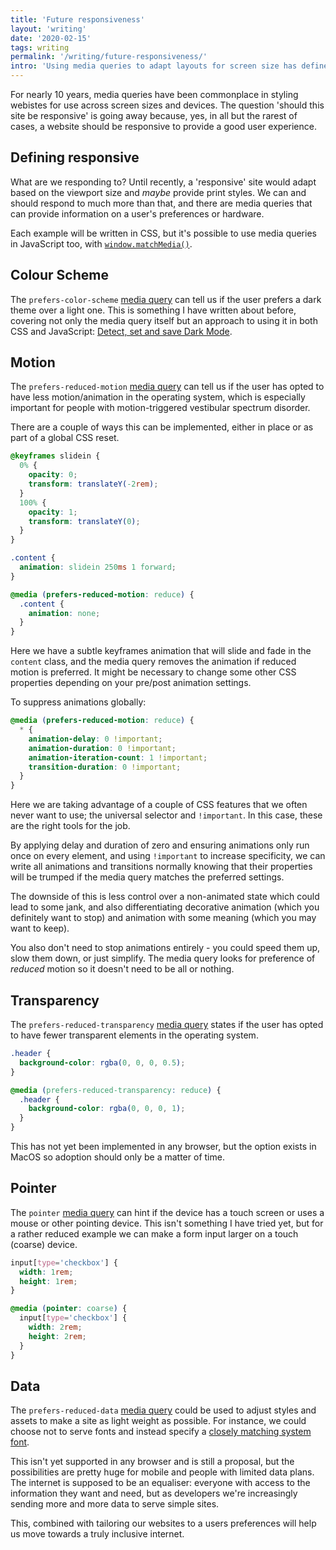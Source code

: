 ```yaml
---
title: 'Future responsiveness'
layout: 'writing'
date: '2020-02-15'
tags: writing
permalink: '/writing/future-responsiveness/'
intro: 'Using media queries to adapt layouts for screen size has defined responsive design for a long time, but now we can respond to more.'
---
```


For nearly 10 years, media queries have been commonplace in styling webistes for use across screen sizes and devices. The question 'should this site be responsive' is going away because, yes, in all but the rarest of cases, a website should be responsive to provide a good user experience.

## Defining responsive

What are we responding to? Until recently, a 'responsive' site would adapt based on the viewport size and _maybe_ provide print styles. We can and should respond to much more than that, and there are media queries that can provide information on a user's preferences or hardware.

Each example will be written in CSS, but it's possible to use media queries in JavaScript too, with [`window.matchMedia()`](https://developer.mozilla.org/en-US/docs/Web/API/Window/matchMedia).

## Colour Scheme

The `prefers-color-scheme` [media query](https://developer.mozilla.org/en-US/docs/Web/CSS/@media/prefers-color-scheme) can tell us if the user prefers a dark theme over a light one. This is something I have written about before, covering not only the media query itself but an approach to using it in both CSS and JavaScript: [Detect, set and save Dark Mode](/writing/detect-set-and-save-dark-mode).

## Motion

The `prefers-reduced-motion` [media query](https://developer.mozilla.org/en-US/docs/Web/CSS/@media/prefers-reduced-motion) can tell us if the user has opted to have less motion/animation in the operating system, which is especially important for people with motion-triggered vestibular spectrum disorder.

There are a couple of ways this can be implemented, either in place or as part of a global CSS reset.

```css
@keyframes slidein {
  0% {
    opacity: 0;
    transform: translateY(-2rem);
  }
  100% {
    opacity: 1;
    transform: translateY(0);
  }
}

.content {
  animation: slidein 250ms 1 forward;
}

@media (prefers-reduced-motion: reduce) {
  .content {
    animation: none;
  }
}
```

Here we have a subtle keyframes animation that will slide and fade in the `content` class, and the media query removes the animation if reduced motion is preferred. It might be necessary to change some other CSS properties depending on your pre/post animation settings.

To suppress animations globally:

```css
@media (prefers-reduced-motion: reduce) {
  * {
    animation-delay: 0 !important;
    animation-duration: 0 !important;
    animation-iteration-count: 1 !important;
    transition-duration: 0 !important;
  }
}
```

Here we are taking advantage of a couple of CSS features that we often never want to use; the universal selector and `!important`. In this case, these are the right tools for the job.

By applying delay and duration of zero and ensuring animations only run once on every element, and using `!important` to increase specificity, we can write all animations and transitions normally knowing that their properties will be trumped if the media query matches the preferred settings.

The downside of this is less control over a non-animated state which could lead to some jank, and also differentiating decorative animation (which you definitely want to stop) and animation with some meaning (which you may want to keep).

You also don't need to stop animations entirely - you could speed them up, slow them down, or just simplify. The media query looks for preference of _reduced_ motion so it doesn't need to be all or nothing.

## Transparency

The `prefers-reduced-transparency` [media query](https://developer.mozilla.org/en-US/docs/Web/CSS/@media/prefers-reduced-transparency) states if the user has opted to have fewer transparent elements in the operating system.

```css
.header {
  background-color: rgba(0, 0, 0, 0.5);
}

@media (prefers-reduced-transparency: reduce) {
  .header {
    background-color: rgba(0, 0, 0, 1);
  }
}
```

This has not yet been implemented in any browser, but the option exists in MacOS so adoption should only be a matter of time.

## Pointer

The `pointer` [media query](https://developer.mozilla.org/en-US/docs/Web/CSS/@media/pointer) can hint if the device has a touch screen or uses a mouse or other pointing device. This isn't something I have tried yet, but for a rather reduced example we can make a form input larger on a touch (coarse) device.

```css
input[type='checkbox'] {
  width: 1rem;
  height: 1rem;
}

@media (pointer: coarse) {
  input[type='checkbox'] {
    width: 2rem;
    height: 2rem;
  }
}
```

## Data

The `prefers-reduced-data` [media query](https://github.com/w3c/csswg-drafts/issues/2370) could be used to adjust styles and assets to make a site as light weight as possible. For instance, we could choose not to serve fonts and instead specify a [closely matching system font](https://meowni.ca/font-style-matcher/).

This isn't yet supported in any browser and is still a proposal, but the possibilities are pretty huge for mobile and people with limited data plans. The internet is supposed to be an equaliser: everyone with access to the information they want and need, but as developers we're increasingly sending more and more data to serve simple sites.

This, combined with tailoring our websites to a users preferences will help us move towards a truly inclusive internet.
